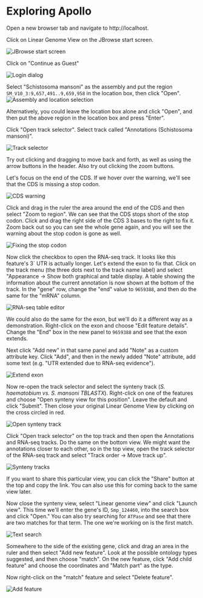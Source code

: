 # Exploring Apollo

Open a new browser tab and navigate to http://localhost.

Click on Linear Genome View on the JBrowse start screen.

![JBrowse start screen](jbrowse-start-screen.png)

Click on "Continue as Guest"

![Login dialog](login.png)

Select "Schistosoma mansoni" as the assembly and put the region
`SM_V10_3:9,657,491..9,659,958` in the location box, then click "Open".
![Assembly and location selection](select-assembly-location.png)

Alternatively, you could leave the location box alone and click "Open", and then
put the above region in the location box and press "Enter".

Click "Open track selector". Select track called "Annotations (Schistosoma
mansoni)".

![Track selector](track-selector.png)

Try out clicking and dragging to move back and forth, as well as using the arrow
buttons in the header. Also try out clicking the zoom buttons.

Let's focus on the end of the CDS. If we hover over the warning, we'll see that
the CDS is missing a stop codon.

![CDS warning](cds-warning.png)

Click and drag in the ruler the area around the end of the CDS and then select
"Zoom to region". We can see that the CDS stops short of the stop codon. Click
and drag the right side of the CDS 3 bases to the right to fix it. Zoom back out
so you can see the whole gene again, and you will see the warning about the stop
codon is gone as well.

![Fixing the stop codon](fix-stop-codon.png)

Now click the checkbox to open the RNA-seq track. It looks like this feature's
3\` UTR is actually longer. Let's extend the exon to fix that. Click on the
track menu (the three dots next to the track name label) and select "Appearance
-> Show both graphical and table display. A table showing the information about
the current annotation is now shown at the bottom of the track. In the "gene"
row, change the "end" value to `9659388`, and then do the same for the "mRNA"
column.

![RNA-seq table editor](rnaseq-table-editor.png)

We could also do the same for the exon, but we'll do it a different way as a
demonstration. Right-click on the exon and choose "Edit feature details". Change
the "End" box in the new panel to `9659388` and see that the exon extends.

Next click "Add new" in that same panel and add "Note" as a custom attribute
key. Click "Add", and then in the newly added "Note" attribute, add some text
(e.g. "UTR extended due to RNA-seq evidence").

![Extend exon](extend-exon.png)

Now re-open the track selector and select the synteny track (_S. haematobium vs.
S. mansoni TBLASTX_). Right-click on one of the features and choose "Open
synteny view for this position". Leave the default and click "Submit". Then
close your original Linear Genome View by clicking on the cross circled in red.

![Open synteny track](open-synteny-track.png)

Click "Open track selector" on the top track and then open the Annotations and
RNA-seq tracks. Do the same on the bottom view. We might want the annotations
closer to each other, so in the top view, open the track selector of the RNA-seq
track and select "Track order -> Move track up".

![Synteny tracks](synteny-tracks.png)

If you want to share this particular view, you can click the "Share" button at
the top and copy the link. You can also use this for coming back to the same
view later.

Now close the synteny view, select "Linear genome view" and click "Launch view".
This time we'll enter the gene's ID, `Smp_124460`, into the search box and click
"Open." You can also try searching for `ATPase` and see that there are two
matches for that term. The one we're working on is the first match.

![Text search](search-text.png)

Somewhere to the side of the existing gene, click and drag an area in the ruler
and then select "Add new feature". Look at the possible ontology types
suggested, and then choose "match". On the new feature, click "Add child
feature" and choose the coordinates and "Match part" as the type.

Now right-click on the "match" feature and select "Delete feature".

![Add feature](add-feature.png)
